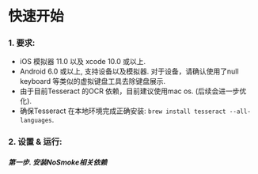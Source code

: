 # 快速开始

### 1. 要求:

* iOS 模拟器 11.0 以及 xcode 10.0 或以上.
* Android 6.0 或以上, 支持设备以及模拟器. 对于设备，请确认使用了null keyboard 等类似的虚拟键盘工具去除键盘展示.
* 由于目前Tesseract 的OCR 依赖，目前建议使用mac os. (后续会进一步优化).
* 确保Tesseract 在本地环境完成正确安装: `brew install tesseract --all-languages`.

### 2. 设置 & 运行:

##### **第一步.** 安装NoSmoke相关依赖
